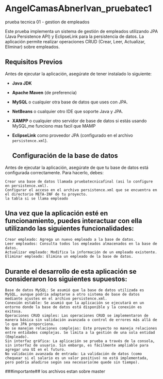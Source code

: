 # AngelCamasAbnerIvan_pruebatec1
prueba tecnica 01 - gestion de empleados


Este prueba implementa un sistema de gestión de empleados utilizando JPA (Java Persistence API) y EclipseLink para la persistencia de datos. La aplicación permite realizar operaciones CRUD (Crear, Leer, Actualizar, Eliminar) sobre empleados.
## Requisitos Previos
Antes de ejecutar la aplicación, asegúrate de tener instalado lo siguiente:
- **Java JDK** 
- **Apache Maven** (de preferencia)
- **MySQL** o cualquier otra base de datos que uses con JPA.
- **NetBeans** o cualquier otro IDE que soporte Java y JPA.
- **XAMPP** o cualquier otro servidor de base de datos si estás usando MySQL,me funciono mas facil que MAMP
- **EclipseLink** como proveedor JPA (configurado en el archivo `persistence.xml`).

  ## Configuración de la base de datos

Antes de ejecutar la aplicación, asegúrate de que tu base de datos está configurada correctamente. Para hacerlo, debes:

    Crear una base de datos llamada pruebatecnicafinal (asi lo configure en persistence.xml).
    Configurar el acceso en el archivo persistence.xml que se encuentra en el directorio META-INF de tu proyecto.
    la tabla si se llama empleado

  ## Una vez que la aplicación esté en funcionamiento, puedes interactuar con ella utilizando las siguientes funcionalidades:

    Crear empleado: Agrega un nuevo empleado a la base de datos.
    Leer empleados: Consulta todos los empleados almacenados en la base de datos.
    Actualizar empleado: Modifica la información de un empleado existente.
    Eliminar empleado: Elimina un empleado de la base de datos.


   ## Durante el desarrollo de esta aplicación se consideraron los siguientes supuestos:

    Base de datos MySQL: Se asumió que la base de datos utilizada es MySQL, aunque podría adaptarse a otro sistema de base de datos mediante ajustes en el archivo persistence.xml.
    Conexión estable: Se asumió que la aplicación se ejecutará en un entorno donde la base de datos está disponible y la conexión es exitosa.
    Operaciones CRUD simples: Las operaciones CRUD se implementaron de manera básica sin validación avanzada o control de errores más allá de lo que JPA proporciona.
    No se manejan relaciones complejas: Este proyecto no maneja relaciones entre entidades complejas. Se limita a la gestión de una sola entidad (Empleado).
    Sin interfaz gráfica: La aplicación se prueba a través de la consola, sin interfaz de usuario. Sin embargo, es fácilmente ampliable para agregar una UI en el futuro.
    No validación avanzada de entrada: La validación de datos (como chequear si el salario es un valor positivo) no está implementada, pero podría añadirse según sea necesario(me quede sin tiempo).




###importante##
los archivos estan sobre master
